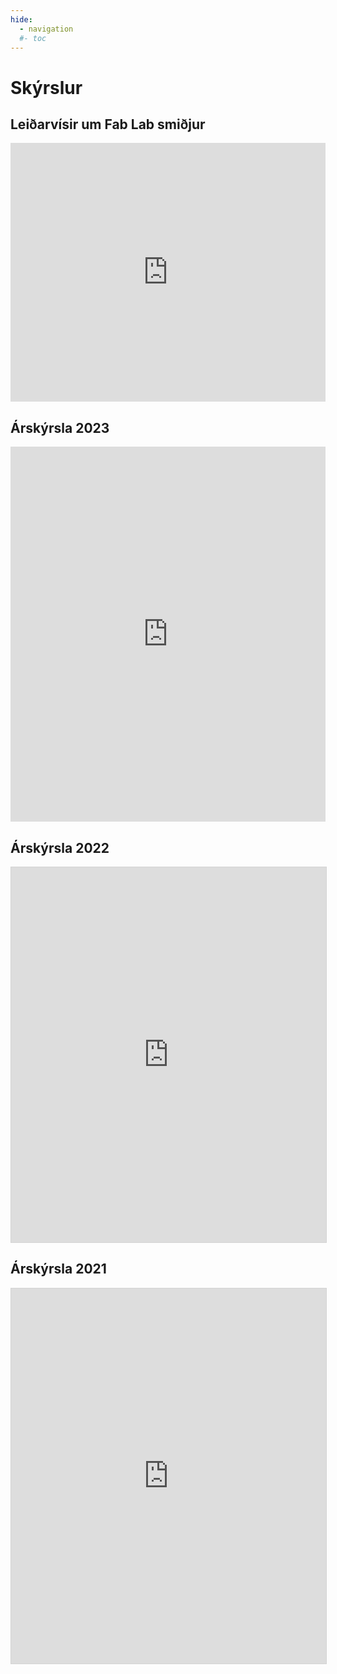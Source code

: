 ```yaml
---
hide:
  - navigation
  #- toc
---
```



# Skýrslur

## Leiðarvísir um Fab Lab smiðjur

<iframe allowfullscreen="allowfullscreen" scrolling="no" class="fp-iframe" style="border: 0px solid lightgray; width: 100%; height: 414px;" src="https://heyzine.com/flip-book/b70b8d9fad.html"></iframe>

## Árskýrsla 2023

<iframe allowfullscreen="allowfullscreen" scrolling="no" class="fp-iframe" src="https://heyzine.com/flip-book/6754c9941c.html" style="border: 0px solid lightgray; width: 100%; height: 600px;"></iframe>

## Árskýrsla 2022

<iframe allowfullscreen="allowfullscreen" scrolling="no" class="fp-iframe" style="border: 1px solid lightgray; width: 100%; height: 600px;" src="https://heyzine.com/flip-book/9257ab48b3.html"></iframe>

## Árskýrsla 2021

<iframe allowfullscreen="allowfullscreen" scrolling="no" class="fp-iframe" style="border: 1px solid lightgray; width: 100%; height: 600px;" src="https://heyzine.com/flip-book/eacabed6a0.html"></iframe>

